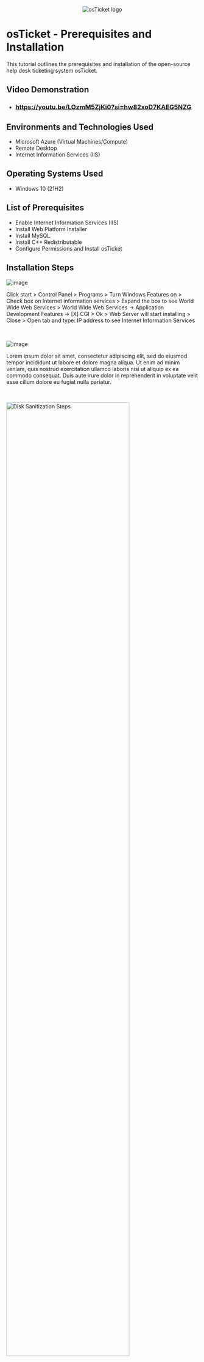 <p align="center">
<img src="https://i.imgur.com/Clzj7Xs.png" alt="osTicket logo"/>
</p>

<h1>osTicket - Prerequisites and Installation</h1>
This tutorial outlines the prerequisites and installation of the open-source help desk ticketing system osTicket.<br />


<h2>Video Demonstration</h2>

- ### https://youtu.be/LOzmM5ZjKi0?si=hw82xoD7KAEG5NZG

<h2>Environments and Technologies Used</h2>

- Microsoft Azure (Virtual Machines/Compute)
- Remote Desktop
- Internet Information Services (IIS)

<h2>Operating Systems Used </h2>

- Windows 10</b> (21H2)

<h2>List of Prerequisites</h2>

- Enable Internet Information Services (IIS)
- Install Web Platform Installer
- Install MySQL
- Install C++ Redistributable
- Configure Permissions and Install osTicket

<h2>Installation Steps</h2>

![image](https://github.com/user-attachments/assets/c4aa3d3b-3c9a-4a10-8475-93cf29c170d7)

<p>

</p>
<p>
	Click start
	> Control Panel
	> Programs
	> Turn Windows Features on
	> Check box on Internet information services
	> Expand the box to see World Wide Web Services
	> World Wide Web Services -> Application Development Features -> [X] CGI
	> Ok
	> Web Server will start installing
	> Close
  > Open tab and type:  IP address to see Internet Information Services
  
</p>
<br />

<p>

![image](https://github.com/user-attachments/assets/ccf283f7-e69f-4de2-941c-551d13e8b8a3)


</p>
<p>
Lorem ipsum dolor sit amet, consectetur adipiscing elit, sed do eiusmod tempor incididunt ut labore et dolore magna aliqua. Ut enim ad minim veniam, quis nostrud exercitation ullamco laboris nisi ut aliquip ex ea commodo consequat. Duis aute irure dolor in reprehenderit in voluptate velit esse cillum dolore eu fugiat nulla pariatur.
</p>
<br />

<p>
<img src="https://i.imgur.com/DJmEXEB.png" height="80%" width="80%" alt="Disk Sanitization Steps"/>
</p>
<p>
Lorem ipsum dolor sit amet, consectetur adipiscing elit, sed do eiusmod tempor incididunt ut labore et dolore magna aliqua. Ut enim ad minim veniam, quis nostrud exercitation ullamco laboris nisi ut aliquip ex ea commodo consequat. Duis aute irure dolor in reprehenderit in voluptate velit esse cillum dolore eu fugiat nulla pariatur.
</p>
<br />
Autofill

;
